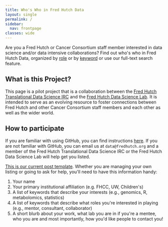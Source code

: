 ```yaml
---
title: Who's Who in Fred Hutch Data
layout: single
permalink: /
sidebar: 
  nav: frontpage
classes: wide
---
```

Are you a Fred Hutch or Cancer Consortium staff member interested in data science and/or data intensive collaborations?  Find out who's who in Fred Hutch Data, organized by [role](/roles/) or by [keyword](/keywords/) or use our full-text search feature.

## What is this Project? 
This page is a pilot project that is a collaboration between the [Fred Hutch Translational Data Science IRC](https://www.fredhutch.org/en/research/institutes-networks-ircs/translational-data-science-integrated-research-center.html) and the [Fred Hutch Data Science Lab](https://hutchdatascience.org/).  It is intended to serve as an evolving resource to foster connections between Fred Hutch and other Cancer Consortium staff members and each other as well as the wider world. 


## How to participate
If you are familiar with using GitHub, you can find instructions [here](https://github.com/FredHutch/who-is-who).  If you are not familiar with GitHub, you can email us at `data@fredhutch.org` and a member of the Fred Hutch Translational Data Science IRC or the Fred Hutch Data Science Lab will help get you listed.  

[This is our current post template](https://github.com/FredHutch/who-is-who/blob/main/template.md).  Whether you are managing your own listing or going to ask for help, you'll need to have this information handy:


1.  Your name
2.  Your primary institutional affiliation (e.g. FHCC, UW, Children's)
3.  A list of keywords that describe your interests (e.g., genomics, R, metabolomics, statistics)
4.  A list of keywords that describe what roles you're interested in playing (e.g., mentor, consultant, collaborator)
5.  A short blurb about your work, what lab you are in if you're a mentee, who you are and most importantly, how you'd like people to contact you!

